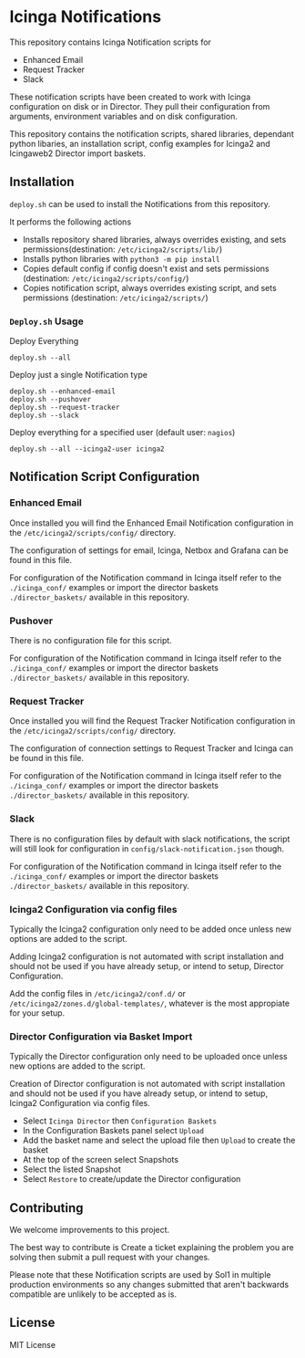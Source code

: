 # Icinga Notifications

This repository contains Icinga Notification scripts for 
- Enhanced Email
- Request Tracker
- Slack

These notification scripts have been created to work with Icinga configuration on disk or in Director. They pull their configuration from arguments, environment variables and on disk configuration.

This repository contains the notification scripts, shared libraries, dependant python libaries, an installation script, config examples for Icinga2 and Icingaweb2 Director import baskets.


## Installation
`deploy.sh` can be used to install the Notifications from this repository. 

It performs the following actions
- Installs repository shared libraries, always overrides existing, and sets permissions(destination: `/etc/icinga2/scripts/lib/`) 
- Installs python libraries with `python3 -m pip install`
- Copies default config if config doesn't exist and sets permissions (destination: `/etc/icinga2/scripts/config/`)
- Copies notification script, always overrides existing script, and sets permissions (destination: `/etc/icinga2/scripts/`)


### `Deploy.sh` Usage
Deploy Everything
```
deploy.sh --all
```

Deploy just a single Notification type
```
deploy.sh --enhanced-email
deploy.sh --pushover
deploy.sh --request-tracker
deploy.sh --slack
```

Deploy everything for a specified user (default user: `nagios`)
```
deploy.sh --all --icinga2-user icinga2
```


## Notification Script Configuration
### Enhanced Email
Once installed you will find the Enhanced Email Notification configuration in the `/etc/icinga2/scripts/config/` directory.

The configuration of settings for email, Icinga, Netbox and Grafana can be found in this file.

For configuration of the Notification command in Icinga itself refer to the `./icinga_conf/` examples or import the director baskets `./director_baskets/` available in this repository. 

### Pushover
There is no configuration file for this script.

For configuration of the Notification command in Icinga itself refer to the `./icinga_conf/` examples or import the director baskets `./director_baskets/` available in this repository. 

### Request Tracker
Once installed you will find the Request Tracker Notification configuration in the `/etc/icinga2/scripts/config/` directory.

The configuration of connection settings to Request Tracker and Icinga can be found in this file.

For configuration of the Notification command in Icinga itself refer to the `./icinga_conf/` examples or import the director baskets `./director_baskets/` available in this repository. 

### Slack
There is no configuration files by default with slack notifications, the script will still look for configuration in `config/slack-notification.json` though.

For configuration of the Notification command in Icinga itself refer to the `./icinga_conf/` examples or import the director baskets `./director_baskets/` available in this repository. 

### Icinga2 Configuration via config files
Typically the Icinga2 configuration only need to be added once unless new options are added to the script. 

Adding Icinga2 configuration is not automated with script installation and should not be used if you have already setup, or intend to setup, Director Configuration.


Add the config files in `/etc/icinga2/conf.d/` or `/etc/icinga2/zones.d/global-templates/`, whatever is the most appropiate for your setup.

### Director Configuration via Basket Import
Typically the Director configuration only need to be uploaded once unless new options are added to the script. 

Creation of Director configuration is not automated with script installation and should not be used if you have already setup, or intend to setup, Icinga2 Configuration via config files.

- Select `Icinga Director` then `Configuration Baskets`
- In the Configuration Baskets panel select `Upload`
- Add the basket name and select the upload file then `Upload` to create the basket
- At the top of the screen select Snapshots
- Select the listed Snapshot
- Select `Restore` to create/update the Director configuration

## Contributing
We welcome improvements to this project.

The best way to contribute is Create a ticket explaining the problem you are solving then submit a pull request with your changes. 

Please note that these Notification scripts are used by Sol1 in multiple production environments so any changes submitted that aren't backwards compatible are unlikely to be accepted as is.


## License
MIT License
